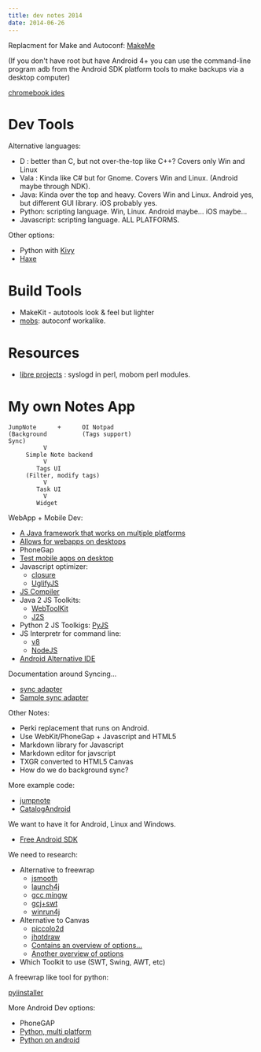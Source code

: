 ```yaml
---
title: dev notes 2014
date: 2014-06-26
---
```



Replacment for Make and Autoconf:
[MakeMe](https://embedthis.com/makeme/)

(If you don't have root but have Android 4+ you can use the
command-line program adb from the Android SDK platform tools to make
backups via a desktop computer)

[chromebook ides](http://www.chromebookhq.com/five-best-online-ides-making-the-switch-to-a-chromebook/)

# Dev Tools

Alternative languages:

- D : better than C, but not over-the-top like C++?  Covers only Win and Linux
- Vala : Kinda like C# but for Gnome.  Covers Win and Linux.  (Android maybe through NDK).
- Java: Kinda over the top and heavy.  Covers Win and Linux.  Android yes, but different GUI library.  iOS probably yes.
- Python: scripting language.  Win, Linux.  Android maybe... iOS maybe...
- Javascript: scripting language. ALL PLATFORMS.

Other options:

- Python with [Kivy](http://kivy.org/)
- [Haxe](http://haxe.org/)

# Build Tools

- MakeKit - autotools look & feel but lighter
- [mobs](http://www.dervishd.net/libre-software-projects): autoconf workalike.

# Resources

* [libre projects](http://www.dervishd.net/libre-software-projects) :
  syslogd in perl, mobom perl modules.



# My own Notes App


```
JumpNote      +      OI Notpad
(Background          (Tags support)
Sync)
          V
     Simple Note backend
          V
        Tags UI
     (Filter, modify tags)
          V
        Task UI
          V
        Widget
```


WebApp + Mobile Dev:
- [A Java framework that works on multiple platforms](http://demux.vektorsoft.com/demux/)
- [Allows for webapps on desktops](http://asterclick.drclue.net/WBEA.html)
- PhoneGap
- [Test mobile apps on desktop](http://www.mobilexweb.com/emulators)
- Javascript optimizer: 
  - [closure](https://developers.google.com/closure/)
  - [UglifyJS](https://github.com/mishoo/UglifyJS)
- [JS Compiler](https://developer.mozilla.org/en/Rhino_JavaScript_Compiler)
- Java 2 JS Toolkits: 
  - [WebToolKit](http://code.google.com/webtoolkit/)
  - [J2S](http://j2s.sourceforge.net/)
- Python 2 JS Toolkigs: 
  [PyJS](http://pyjs.org/)
- JS Interpretr for command line: 
  - [v8](https://developers.google.com/v8/)
  - [NodeJS](http://en.wikipedia.org/wiki/Nodejs)
- [Android Alternative IDE](http://this-voice.org/alchemy/pride.html)

Documentation around Syncing...

- [sync adapter](http://ericmiles.wordpress.com/2010/09/22/connecting-the-dots-with-android-syncadapter/)
- [Sample sync adapter](http://developer.android.com/resources/samples/SampleSyncAdapter/index.html)

Other Notes:

- Perki replacement that runs on Android.
- Use WebKit/PhoneGap + Javascript and HTML5
- Markdown library for Javascript
- Markdown editor for javscript
- TXGR converted to HTML5 Canvas
- How do we do background sync?

More example code:

- [jumpnote](http://code.google.com/p/jumpnote/)
- [CatalogAndroid](http://www.java2s.com/Open-Source/Android/CatalogAndroid.htm)

We want to have it for Android, Linux and Windows.

- [Free Android SDK](http://libreplanet.org/wiki/Group:Hardware/Howto_have_a_free_android_sdk)

We need to research:


* Alternative to freewrap
  * [jsmooth](http://jsmooth.sourceforge.net/)
  * [launch4j](http://launch4j.sourceforge.net/)
  * [gcc mingw](http://www.thisiscool.com/gcc_mingw.htm)
  * [gcj+swt](http://vertis.github.com/2007/06/24/native-java-with-gcj-and-swt.html)
  * [winrun4j](http://winrun4j.sourceforge.net/)
* Alternative to Canvas
  * [piccolo2d](http://www.piccolo2d.org/)
  * [jhotdraw](http://www.jhotdraw.org/)
  * [Contains an overview of options...](http://www.manageability.org/blog/stuff/open-source-structured-graphics-libraries-in-java)
  * [Another overview of options](http://jean-philippe.leboeuf.name/notebook/archives/000315.html)
* Which Toolkit to use (SWT, Swing, AWT, etc)

A freewrap like tool for python:

[pyiinstaller](http://freecode.com/projects/pyinstaller)

More Android Dev options:

- PhoneGAP
- [Python, multi platform](http://kivy.org/)
- [Python on android](https://code.google.com/p/android-python27/w/list)



